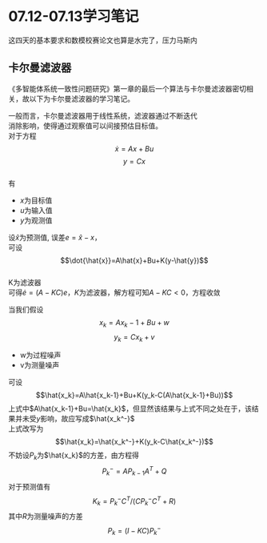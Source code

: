 # 07.12-07.13学习笔记
这四天的基本要求和数模校赛论文也算是水完了，压力马斯内      
## 卡尔曼滤波器  
《多智能体系统一致性问题研究》第一章的最后一个算法与卡尔曼滤波器密切相关，故以下为卡尔曼滤波器的学习笔记。  
    
一般而言，卡尔曼滤波器用于线性系统，滤波器通过不断迭代  
消除影响，使得通过观察值可以间接预估目标值。  
对于方程  
$$\dot{x} = Ax+Bu$$
$$y = Cx$$  
有  
* $x$为目标值  
* $u$为输入值
* $y$为观测值

设$\hat{x}$为预测值, 误差$e=\hat{x}-x$，  
可设$$\dot{\hat{x}}=A\hat{x}+Bu+K(y-\hat{y})$$   
K为滤波器  
可得$\dot{e}=(A-KC)e$，$K$为滤波器，解方程可知$A-KC<0$，方程收敛   
   
当我们假设   
$$x_k = Ax_k-1+Bu+w$$
$$y_k = Cx_k+v$$
* w为过程噪声   
* v为测量噪声    
     
可设$$\hat{x_k}=A\hat{x_k-1}+Bu+K(y_k-C(A\hat{x_k-1}+Bu))$$
上式中$A\hat{x_k-1}+Bu=\hat{x_k}$，但显然该结果与上式不同之处在于，该结果并未受$y$影响，故应写成$\hat{x_k^-}$     
上式改写为   
$$\hat{x_k}=\hat{x_k^-}+K(y_k-C\hat{x_k^-})$$
不妨设$P_k$为$\hat{x_k}$的方差，由方程得   
$$P_k^-=AP_{k-1}A^T+Q$$
对于预测值有  
$$K_k=P_k^-C^T/(CP_k^-C^T+R)$$
其中$R$为测量噪声的方差  
$$P_k = (I-KC)P_k^-$$
